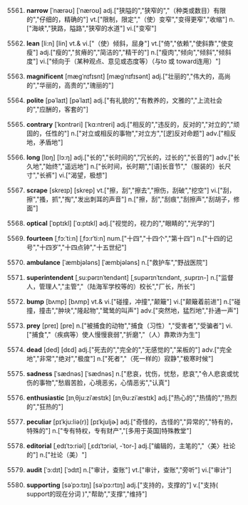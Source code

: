 5561. **narrow**
[ˈnærəʊ]  [ˈnæroʊ]
adj.["狭隘的","狭窄的","（种类或数目）有限的","仔细的，精确的"]  vt.["限制，限定","（使）变窄","变得更窄","收缩"]  n.["海峡","狭路，隘路","狭窄的水道"]  vi.["变窄"]  

5562. **lean**
[li:n]  [lin]
vt.& vi.["（使）倾斜，屈身"]  vt.["倚","依赖","使斜靠","使变瘦"]  adj.["瘦的","贫瘠的","简洁的","精干的"]  n.["瘦肉","倾向","倾斜","倾斜度"]  vi.["倾向于（某种观点、意见或态度等）（与to 或 toward连用）"]  

5563. **magnificent**
[mægˈnɪfɪsnt]  [mæɡˈnɪfɪsənt]
adj.["壮丽的","伟大的，高尚的","华丽的，高贵的","瑰丽的"]  

5564. **polite**
[pəˈlaɪt]  [pəˈlaɪt]
adj.["有礼貌的","有教养的，文雅的","上流社会的","应酬的，客套的"]  

5565. **contrary**
[ˈkɒntrəri]  [ˈkɑ:ntreri]
adj.["相反的","违反的，反对的","对立的","顽固的，任性的"]  n.["对立或相反的事物","对立方","[逻]反对命题"]  adv.["相反地，矛盾地"]  

5566. **long**
[lɒŋ]  [lɔ:ŋ]
adj.["长的","长时间的","冗长的，过长的","长音的"]  adv.["长久地","始终","遥远地"]  n.["长时间，长时期","[语]长音节","（服装的）长尺寸","长裤"]  vi.["渴望，极想"]  

5567. **scrape**
[skreɪp]  [skrep]
vt.["擦，刮","擦去","擦伤，刮破","挖空"]  vi.["刮，擦","搔，抓","掏","发出刺耳的声音"]  n.["擦，刮","刮痕","刮擦声","刮胡子，修面"]  

5568. **optical**
[ˈɒptɪkl]  [ˈɑ:ptɪkl]
adj.["视觉的，视力的","眼睛的","光学的"]  

5569. **fourteen**
[ˌfɔ:ˈti:n]  [ˌfɔ:rˈti:n]
num.["十四","十四个","第十四"]  n.["十四的记号","十四岁","十四点钟","十五世纪"]  

5570. **ambulance**
[ˈæmbjələns]  [ˈæmbjələns]
n.["救护车","野战医院"]  

5571. **superintendent**
[ˌsu:pərɪnˈtendənt]  [ˌsupərɪnˈtɛndənt, ˌsuprɪn-]
n.["监督人，管理人","主管","（陆海军学校等的）校长","厂长，所长"]  

5572. **bump**
[bʌmp]  [bʌmp]
vt.& vi.["碰撞，冲撞","颠簸"]  vi.["颠簸着前进"]  n.["碰撞，撞击","肿块","隆起物","鹭鸶的叫声"]  adv.["突然地，猛烈地","扑通一声"]  

5573. **prey**
[preɪ]  [pre]
n.["被捕食的动物","捕食（习性）","受害者","受骗者"]  vi.["捕食","（疾病等）使人慢慢衰弱","折磨","（人）靠欺诈为生"]  

5574. **dead**
[ded]  [dɛd]
adj.["死去的","完全的","无感觉的","呆板的"]  adv.["完全地","非常","绝对","极度"]  n.["死者","（死一样的）寂静","极寒时候"]  

5575. **sadness**
[ˈsædnəs]  [ˈsædnəs]
n.["悲哀，忧伤，忧愁，悲哀","令人悲哀或忧伤的事物","愁眉苦脸，心境恶劣，心情恶劣","认真"]  

5576. **enthusiastic**
[ɪnˌθju:ziˈæstɪk]  [ɪnˌθu:ziˈæstɪk]
adj.["热心的","热情的","热烈的","狂热的"]  

5577. **peculiar**
[pɪˈkju:liə(r)]  [pɪˈkjuljɚ]
adj.["奇怪的，古怪的","异常的","特有的，特殊的"]  n.["专有特权，专有财产","[多用于英国]特殊教堂"]  

5578. **editorial**
[ˌedɪˈtɔ:riəl]  [ˌɛdɪˈtɔriəl, -ˈtor-]
adj.["编辑的，主笔的","〈美〉社论的"]  n.["社论（美）"]  

5579. **audit**
[ˈɔ:dɪt]  [ˈɔdɪt]
n.["审计，查账"]  vt.["审计，查账","旁听"]  vi.["审计"]  

5580. **supporting**
[səˈpɔ:tɪŋ]  [səˈpɔ:rtɪŋ]
adj.["支持的，支撑的"]  v.["支持( support的现在分词 )","帮助","支撑","维持"]  

